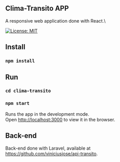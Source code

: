 ## Clima-Transito APP

A responsive web application done with React.\

[![License: MIT](https://img.shields.io/badge/License-MIT-yellow.svg)](https://opensource.org/licenses/MIT)

## Install

### `npm install`

## Run

### `cd clima-transito`
### `npm start`

Runs the app in the development mode.\
Open [http://localhost:3000](http://localhost:3000) to view it in the browser.

## Back-end

Back-end done with Laravel, available at https://github.com/viniciusjose/api-transito.
